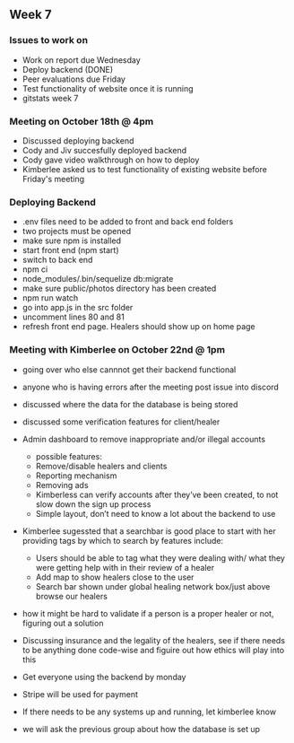 ## Week 7

### Issues to work on
- Work on report due Wednesday
- Deploy backend (DONE)
- Peer evaluations due Friday
- Test functionality of website once it is running
- gitstats week 7


### Meeting on October 18th @ 4pm
- Discussed deploying backend
- Cody and Jiv succesfully deployed backend
- Cody gave video walkthrough on how to deploy
- Kimberlee asked us to test functionality of existing website before Friday's meeting


### Deploying Backend
- .env files need to be added to front and back end folders
- two projects must be opened 
- make sure npm is installed
- start front end (npm start)
- switch to back end
- npm ci
- node_modules/.bin/sequelize db:migrate
- make sure public/photos directory has been created
- npm run watch
- go into app.js in the src folder
- uncomment lines 80 and 81
- refresh front end page. Healers should show up on home page

### Meeting with Kimberlee on October 22nd @ 1pm
- going over who else cannnot get their backend functional
- anyone who is having errors after the meeting post issue into discord
- discussed where the data for the database is being stored
- discussed some verification features for client/healer
- Admin dashboard to remove inappropriate and/or illegal accounts 
    - possible features:
	- Remove/disable healers and clients
	- Reporting mechanism
	- Removing ads
    - Kimberless can verify accounts after they’ve been created, to not slow down the sign up process
    - Simple layout, don’t need to know a lot about the backend to use

- Kimberlee sugessted that a searchbar is good place to start with her providing tags by which to search by
    features include:
    - Users should be able to tag what they were dealing with/ what they were getting help with in their review of a healer
    - Add map to show healers close to the user
    - Search bar shown under global healing network box/just above browse our healers

- how it might be hard to validate if a person is a proper healer or not, figuring out a solution 
- Discussing insurance and the legality of the healers, see if there needs to be anything done code-wise and figuire out how ethics will play into this 
- Get everyone using the backend by monday
- Stripe will be used for payment
- If there needs to be any systems up and running, let kimberlee know
- we will ask the previous group about how the database is set up

